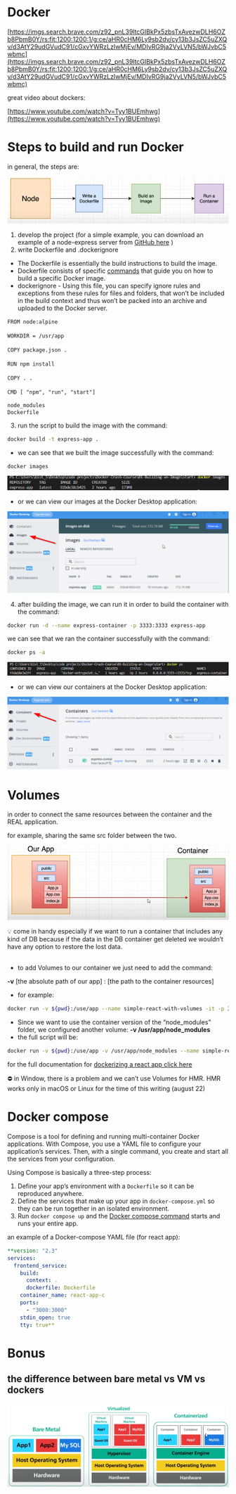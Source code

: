 # Docker

[https://imgs.search.brave.com/z92_pnL39ltcGIBkPx5zbsTxAvezwDLH6OZb8PbmB0Y/rs:fit:1200:1200:1/g:ce/aHR0cHM6Ly9sb2dv/cy13b3JsZC5uZXQv/d3AtY29udGVudC91/cGxvYWRzLzIwMjEv/MDIvRG9ja2VyLVN5/bWJvbC5wbmc](https://imgs.search.brave.com/z92_pnL39ltcGIBkPx5zbsTxAvezwDLH6OZb8PbmB0Y/rs:fit:1200:1200:1/g:ce/aHR0cHM6Ly9sb2dv/cy13b3JsZC5uZXQv/d3AtY29udGVudC91/cGxvYWRzLzIwMjEv/MDIvRG9ja2VyLVN5/bWJvbC5wbmc)

great video about dockers:

[https://www.youtube.com/watch?v=Tyy1BUEmhwg](https://www.youtube.com/watch?v=Tyy1BUEmhwg)

# Steps to build and run Docker

in general, the steps are:

![Untitled](images/Untitled.png)

1. develop the project (for a simple example, you can download an example of a node-express server from [GitHub here](https://github.com/harblaith7/Docker-Crash-Course/tree/main/01-Building-an-Image/start) )
2. write Dockerfile and .dockerignore

- The Dockerfile is essentially the build instructions to build the image.
- Dockerfile consists of specific [commands](https://www.simplilearn.com/tutorials/docker-tutorial/docker-commands) that guide you on how to build a specific Docker image.
- dockerignore - Using this file, you can specify ignore rules and exceptions from these rules for files and folders, that won’t be included in the build context and thus won’t be packed into an archive and uploaded to the Docker server.

```docker
FROM node:alpine

WORKDIR = /usr/app

COPY package.json .

RUN npm install

COPY . .

CMD [ "npm", "run", "start"]
```

```docker
node_modules
Dockerfile
```

3. run the script to build the image with the command:

```bash
docker build -t express-app .
```

- we can see that we built the image successfully with the command:

```bash
docker images
```

![Untitled](images/Untitled%201.png)

- or we can view our images at the Docker Desktop application:

![Untitled](images/Untitled%202.png)

4. after building the image, we can run it in order to build the container with the command:

```bash
docker run -d --name express-container -p 3333:3333 express-app
```

we can see that we ran the container successfully with the command:

```bash
docker ps -a
```

![Untitled](images/Untitled%203.png)

- or we can view our containers at the Docker Desktop application:

![Untitled](images/Untitled%204.png)

# Volumes

in order to connect the same resources between the container and the REAL application.

for example, sharing the same src folder between the two.

![Untitled](images/Untitled%205.png)

<aside>
💡 come in handy especially if we want to run a container that includes any kind of DB because if the data in the DB container get deleted we wouldn’t have any option to restore the lost data.

</aside>

<br />

- to add Volumes to our container we just need to add the command:

**-v** [the absolute path of our app] : [the path to the container resources]

- for example:

```bash
docker run -v ${pwd}:/use/app --name simple-react-with-volumes -it -p 3000:3000 react-app
```

- Since we want to use the container version of the “node_modules” folder, we configured another volume: **-v /usr/app/node_modules**
- the full script will be:

```bash
docker run -v ${pwd}:/use/app -v /usr/app/node_modules --name simple-react-with-volumes -it -p 3000:3000 react-app
```

for the full documentation for [dockerizing a react app click here](https://mherman.org/blog/dockerizing-a-react-app/)

<aside>
⛔ in Window, there is a problem and we can’t use Volumes for HMR. HMR works only in macOS or Linux for the time of this writing (august 22)

</aside>

# Docker compose

Compose is a tool for defining and running multi-container Docker applications. With Compose, you use a YAML file to configure your application’s services. Then, with a single command, you create and start all the services from your configuration.

Using Compose is basically a three-step process:

1. Define your app’s environment with a `Dockerfile` so it can be reproduced anywhere.
2. Define the services that make up your app in `docker-compose.yml` so they can be run together in an isolated environment.
3. Run `docker compose up` and the [Docker compose command](https://docs.docker.com/compose/#compose-v2-and-the-new-docker-compose-command) starts and runs your entire app.

an example of a Docker-compose YAML file (for react app):

```yaml
**version: "2.3"
services:
  frontend_service:
    build:
      context: .
      dockerfile: Dockerfile
    container_name: react-app-c
    ports:
      - "3000:3000"
    stdin_open: true
    tty: true**
```

# Bonus

## the difference between bare metal vs VM vs dockers

![Untitled](images/Untitled%206.png)
